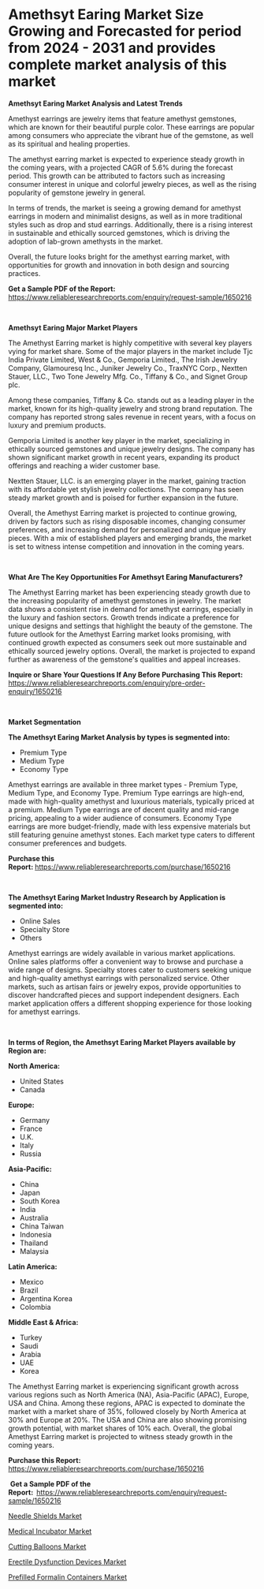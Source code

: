 <p><h1>Amethsyt Earing Market Size Growing and Forecasted for period from 2024 - 2031 and provides complete market analysis of this market</h1></p><p><strong>Amethsyt Earing Market Analysis and Latest Trends</strong></p>
<p><p>Amethyst earrings are jewelry items that feature amethyst gemstones, which are known for their beautiful purple color. These earrings are popular among consumers who appreciate the vibrant hue of the gemstone, as well as its spiritual and healing properties.</p><p>The amethyst earring market is expected to experience steady growth in the coming years, with a projected CAGR of 5.6% during the forecast period. This growth can be attributed to factors such as increasing consumer interest in unique and colorful jewelry pieces, as well as the rising popularity of gemstone jewelry in general.</p><p>In terms of trends, the market is seeing a growing demand for amethyst earrings in modern and minimalist designs, as well as in more traditional styles such as drop and stud earrings. Additionally, there is a rising interest in sustainable and ethically sourced gemstones, which is driving the adoption of lab-grown amethysts in the market.</p><p>Overall, the future looks bright for the amethyst earring market, with opportunities for growth and innovation in both design and sourcing practices.</p></p>
<p><strong>Get a Sample PDF of the Report:&nbsp;</strong> <a href="https://www.reliableresearchreports.com/enquiry/request-sample/1650216">https://www.reliableresearchreports.com/enquiry/request-sample/1650216</a></p>
<p>&nbsp;</p>
<p><strong>Amethsyt Earing Major Market Players</strong></p>
<p><p>The Amethyst Earring market is highly competitive with several key players vying for market share. Some of the major players in the market include Tjc India Private Limited, West & Co., Gemporia Limited., The Irish Jewelry Company, Glamouresq Inc., Juniker Jewelry Co., TraxNYC Corp., Nextten Stauer, LLC., Two Tone Jewelry Mfg. Co., Tiffany & Co., and Signet Group plc.</p><p>Among these companies, Tiffany & Co. stands out as a leading player in the market, known for its high-quality jewelry and strong brand reputation. The company has reported strong sales revenue in recent years, with a focus on luxury and premium products.</p><p>Gemporia Limited is another key player in the market, specializing in ethically sourced gemstones and unique jewelry designs. The company has shown significant market growth in recent years, expanding its product offerings and reaching a wider customer base.</p><p>Nextten Stauer, LLC. is an emerging player in the market, gaining traction with its affordable yet stylish jewelry collections. The company has seen steady market growth and is poised for further expansion in the future.</p><p>Overall, the Amethyst Earring market is projected to continue growing, driven by factors such as rising disposable incomes, changing consumer preferences, and increasing demand for personalized and unique jewelry pieces. With a mix of established players and emerging brands, the market is set to witness intense competition and innovation in the coming years.</p></p>
<p>&nbsp;</p>
<p><strong>What Are The Key Opportunities For Amethsyt Earing Manufacturers?</strong></p>
<p><p>The Amethyst Earring market has been experiencing steady growth due to the increasing popularity of amethyst gemstones in jewelry. The market data shows a consistent rise in demand for amethyst earrings, especially in the luxury and fashion sectors. Growth trends indicate a preference for unique designs and settings that highlight the beauty of the gemstone. The future outlook for the Amethyst Earring market looks promising, with continued growth expected as consumers seek out more sustainable and ethically sourced jewelry options. Overall, the market is projected to expand further as awareness of the gemstone's qualities and appeal increases.</p></p>
<p><strong>Inquire or Share Your Questions If Any Before Purchasing This Report:</strong> <a href="https://www.reliableresearchreports.com/enquiry/pre-order-enquiry/1650216">https://www.reliableresearchreports.com/enquiry/pre-order-enquiry/1650216</a></p>
<p>&nbsp;</p>
<p><strong>Market Segmentation</strong></p>
<p><strong>The Amethsyt Earing Market Analysis by types is segmented into:</strong></p>
<p><ul><li>Premium Type</li><li>Medium Type</li><li>Economy Type</li></ul></p>
<p><p>Amethyst earrings are available in three market types - Premium Type, Medium Type, and Economy Type. Premium Type earrings are high-end, made with high-quality amethyst and luxurious materials, typically priced at a premium. Medium Type earrings are of decent quality and mid-range pricing, appealing to a wider audience of consumers. Economy Type earrings are more budget-friendly, made with less expensive materials but still featuring genuine amethyst stones. Each market type caters to different consumer preferences and budgets.</p></p>
<p><strong>Purchase this Report:&nbsp;</strong><a href="https://www.reliableresearchreports.com/purchase/1650216">https://www.reliableresearchreports.com/purchase/1650216</a></p>
<p>&nbsp;</p>
<p><strong>The Amethsyt Earing Market Industry Research by Application is segmented into:</strong></p>
<p><ul><li>Online Sales</li><li>Specialty Store</li><li>Others</li></ul></p>
<p><p>Amethyst earrings are widely available in various market applications. Online sales platforms offer a convenient way to browse and purchase a wide range of designs. Specialty stores cater to customers seeking unique and high-quality amethyst earrings with personalized service. Other markets, such as artisan fairs or jewelry expos, provide opportunities to discover handcrafted pieces and support independent designers. Each market application offers a different shopping experience for those looking for amethyst earrings.</p></p>
<p>&nbsp;</p>
<p><strong>In terms of Region, the Amethsyt Earing Market Players available by Region are:</strong></p>
<p>
    <p> <strong> North America: </strong>
        <ul>
            <li>United States</li>
            <li>Canada</li>
        </ul>
        </p> 
    <p> <strong> Europe: </strong>
        <ul>
            <li>Germany</li>
            <li>France</li>
            <li>U.K.</li>
            <li>Italy</li>
            <li>Russia</li>
        </ul>
        </p> 
    <p> <strong> Asia-Pacific: </strong>
        <ul>
            <li>China</li>
            <li>Japan</li>
            <li>South Korea</li>
            <li>India</li>
            <li>Australia</li>
            <li>China Taiwan</li>
            <li>Indonesia</li>
            <li>Thailand</li>
            <li>Malaysia</li>
        </ul>
        </p> 
    <p> <strong> Latin America: </strong>
        <ul>
            <li>Mexico</li>
            <li>Brazil</li>
            <li>Argentina Korea</li>
            <li>Colombia</li>
        </ul>
        </p> 
    <p> <strong> Middle East & Africa: </strong>
        <ul>
            <li>Turkey</li>
            <li>Saudi</li>
            <li>Arabia</li>
            <li>UAE</li>
            <li>Korea</li>
        </ul>
    </p>
    </p>
<p><p>The Amethyst Earring market is experiencing significant growth across various regions such as North America (NA), Asia-Pacific (APAC), Europe, USA and China. Among these regions, APAC is expected to dominate the market with a market share of 35%, followed closely by North America at 30% and Europe at 20%. The USA and China are also showing promising growth potential, with market shares of 10% each. Overall, the global Amethyst Earring market is projected to witness steady growth in the coming years.</p></p>
<p><strong>Purchase this Report: </strong><a href="https://www.reliableresearchreports.com/purchase/1650216">https://www.reliableresearchreports.com/purchase/1650216</a></p>
<p>&nbsp;<strong>Get a Sample PDF of the Report:&nbsp;&nbsp;</strong><a href="https://www.reliableresearchreports.com/enquiry/request-sample/1650216">https://www.reliableresearchreports.com/enquiry/request-sample/1650216</a></p>
<p><strong></strong></p>
<p><p><a href="https://medium.com/@akeembayer2019/needle-shields-market-exploring-market-share-market-trends-and-future-growth-2473cc597c32">Needle Shields Market</a></p><p><a href="https://medium.com/@akeembayer2019/medical-incubator-market-insight-market-trends-growth-forecasted-from-2024-to-2031-fb5feb7ee189">Medical Incubator Market</a></p><p><a href="https://medium.com/@akeembayer2019/cutting-balloons-market-analysis-its-cagr-market-segmentation-and-global-industry-overview-d8cc889fac85">Cutting Balloons Market</a></p><p><a href="https://medium.com/p/def45c1c4407/edit">Erectile Dysfunction Devices Market</a></p><p><a href="https://medium.com/@akeembayer2019/prefilled-formalin-containers-nbsp-market-focuses-on-market-share-size-and-projected-forecast-till-290b6576af07">Prefilled Formalin Containers Market</a></p></p>